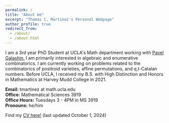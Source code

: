 ```yaml
---
permalink: /
title: "About me"
excerpt: "Thomas C. Martinez's Personal Webpage"
author_profile: true
redirect_from: 
  - /about/
  - /about.html
---
```


I am a 3rd year PhD Student at UCLA's Math department working with [Pavel Galashin.](https://www.math.ucla.edu/~galashin/) I am primarily interested in algebraic and enumerative combinatorics. I am currently working on problems related to the combinatorics of positroid varieties, affine permutations, and q,t-Catalan numbers. Before UCLA, I received my B.S. with High Distinction and Honors in Mathematics at Harvey Mudd College in 2021.

**Email:** tmartinez at math.ucla.edu\
**Office:** Mathematical Sciences 3919\
**Office Hours:** Tuesdays 3 - 4PM in MS 3919\
**Pronouns:** he/him

Find my [CV here!](http://thomasmartinez0.github.io/files/TMartinezCV.pdf) (last updated October 1, 2024)